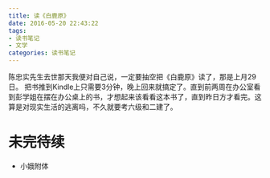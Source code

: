 ```yaml
---
title: 读《白鹿原》
date: 2016-05-20 22:43:22
tags:
- 读书笔记
- 文学
categories: 读书笔记
---
```

陈忠实先生去世那天我便对自己说，一定要抽空把《白鹿原》读了，那是上月29日。
把书推到Kindle上只需要3分钟，晚上回来就搞定了。直到前两周在办公室看到彭学姐在摆在办公桌上的书，才想起来该看看这本书了，直到昨日方才看完。这算是对现实生活的逃离吗，不久就要考六级和二建了。
# 未完待续
+ 小娥附体